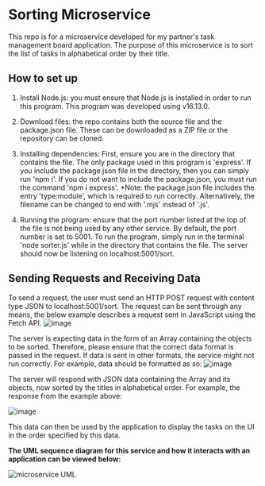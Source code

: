 # Sorting Microservice
This repo is for a microservice developed for my partner's task management board application. The purpose of this microservice is to sort the list of tasks in alphabetical order by their title. 

## How to set up 
1. Install Node.js: you must ensure that Node.js is installed in order to run this program. This program was developed using v16.13.0. 

2. Download files: the repo contains both the source file and the package.json file. These can be downloaded as a ZIP file or the repository can be cloned. 

3. Installing dependencies: First, ensure you are in the directory that contains the file. The only package used in this program is 'express'. If you include the package.json file in the directory, then you can simply run 'npm i'. If you do not want to include the package.json, you must run the command 'npm i express'.
*Note: the package.json file includes the entry 'type:module', which is required to run correctly. Alternatively, the filename can be changed to end with '.mjs' instead of '.js'.   

4. Running the program: ensure that the port number listed at the top of the file is not being used by any other service. By default, the port number is set to 5001. To run the program, simply run in the terminal 'node sorter.js' while in the directory that contains the file. The server should now be listening on localhost:5001/sort. 

## Sending Requests and Receiving Data
To send a request, the user must send an HTTP POST request with content type JSON to localhost:5001/sort. The request can be sent through any means, the below example describes a request sent in JavaScript using the Fetch API.
![image](https://user-images.githubusercontent.com/77746571/218550685-9372f366-3ad7-428f-a4a9-a15acc51ffc6.png)

The server is expecting data in the form of an Array containing the objects to be sorted. Therefore, please ensure that the correct data format is passed in the request. If data is sent in other formats, the service might not run correctly. For example, data should be formatted as so:
![image](https://user-images.githubusercontent.com/77746571/218550403-132f0b03-0dd1-45bd-b47b-c24da676f113.png)

The server will respond with JSON data containing the Array and its objects, now sorted by the titles in alphabetical order. For example, the response from the example above:

![image](https://user-images.githubusercontent.com/77746571/218551219-a9cb3e40-86b9-4b16-80f6-b2d34f4dc0a5.png)

This data can then be used by the application to display the tasks on the UI in the order specified by this data. 


**The UML sequence diagram for this service and how it interacts with an application can be viewed below:** 

![microservice UML](https://user-images.githubusercontent.com/77746571/218552689-2eac8f7f-8d05-4c1a-b249-62eeac5f7b94.png)

